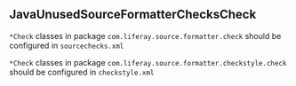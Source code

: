 ## JavaUnusedSourceFormatterChecksCheck

`*Check` classes in package `com.liferay.source.formatter.check` should be
configured in `sourcechecks.xml`

`*Check` classes in package `com.liferay.source.formatter.checkstyle.check`
should be configured in `checkstyle.xml`